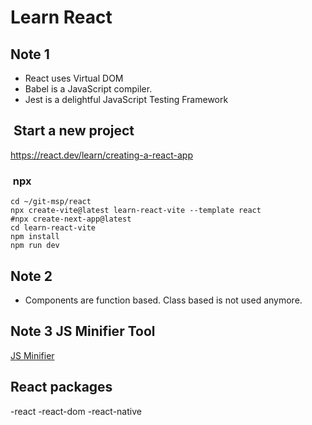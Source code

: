 # Learn React

## Note 1

- React uses Virtual DOM
- Babel is a JavaScript compiler.
- Jest is a delightful JavaScript Testing Framework

##  Start a new project

<https://react.dev/learn/creating-a-react-app>

###  npx

```shell
cd ~/git-msp/react
npx create-vite@latest learn-react-vite --template react
#npx create-next-app@latest
cd learn-react-vite
npm install
npm run dev
```

## Note 2

- Components are function based. Class based is not used anymore.

## Note 3 JS Minifier Tool

[JS Minifier](https://www.toptal.com/developers/javascript-minifier)

## React packages

-react
-react-dom
-react-native
